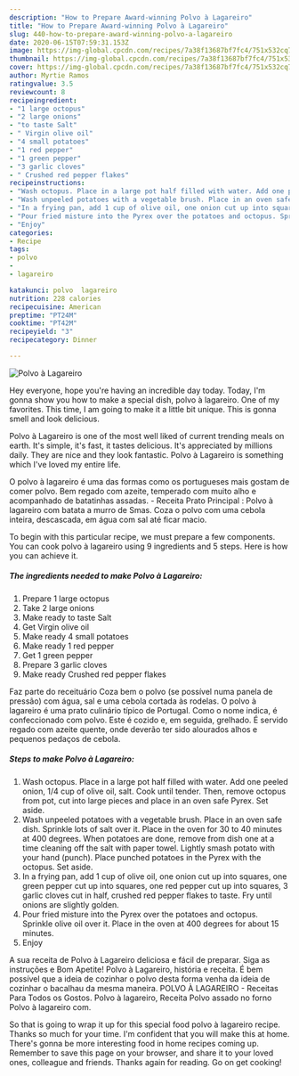 ```yaml
---
description: "How to Prepare Award-winning Polvo à Lagareiro"
title: "How to Prepare Award-winning Polvo à Lagareiro"
slug: 440-how-to-prepare-award-winning-polvo-a-lagareiro
date: 2020-06-15T07:59:31.153Z
image: https://img-global.cpcdn.com/recipes/7a38f13687bf7fc4/751x532cq70/polvo-a-lagareiro-recipe-main-photo.jpg
thumbnail: https://img-global.cpcdn.com/recipes/7a38f13687bf7fc4/751x532cq70/polvo-a-lagareiro-recipe-main-photo.jpg
cover: https://img-global.cpcdn.com/recipes/7a38f13687bf7fc4/751x532cq70/polvo-a-lagareiro-recipe-main-photo.jpg
author: Myrtie Ramos
ratingvalue: 3.5
reviewcount: 8
recipeingredient:
- "1 large octopus"
- "2 large onions"
- "to taste Salt"
- " Virgin olive oil"
- "4 small potatoes"
- "1 red pepper"
- "1 green pepper"
- "3 garlic cloves"
- " Crushed red pepper flakes"
recipeinstructions:
- "Wash octopus. Place in a large pot half filled with water. Add one peeled onion, 1/4 cup of olive oil, salt. Cook until tender. Then, remove octopus from pot, cut into large pieces and place in an oven safe Pyrex. Set aside."
- "Wash unpeeled potatoes with a vegetable brush. Place in an oven safe dish. Sprinkle lots of salt over it. Place in the oven for 30 to 40 minutes at 400 degrees. When potatoes are done, remove from dish one at a time cleaning off the salt with paper towel. Lightly smash potato with your hand (punch). Place punched potatoes in the Pyrex with the octopus. Set aside."
- "In a frying pan, add 1 cup of olive oil, one onion cut up into squares, one green pepper cut up into squares, one red pepper cut up into squares, 3 garlic cloves cut in half, crushed red pepper flakes to taste. Fry until onions are slightly golden."
- "Pour fried misture into the Pyrex over the potatoes and octopus. Sprinkle olive oil over it. Place in the oven at 400 degrees for about 15 minutes."
- "Enjoy"
categories:
- Recipe
tags:
- polvo
- 
- lagareiro

katakunci: polvo  lagareiro 
nutrition: 228 calories
recipecuisine: American
preptime: "PT24M"
cooktime: "PT42M"
recipeyield: "3"
recipecategory: Dinner

---
```



![Polvo à Lagareiro](https://img-global.cpcdn.com/recipes/7a38f13687bf7fc4/751x532cq70/polvo-a-lagareiro-recipe-main-photo.jpg)

Hey everyone, hope you're having an incredible day today. Today, I'm gonna show you how to make a special dish, polvo à lagareiro. One of my favorites. This time, I am going to make it a little bit unique. This is gonna smell and look delicious.

Polvo à Lagareiro is one of the most well liked of current trending meals on earth. It's simple, it's fast, it tastes delicious. It's appreciated by millions daily. They are nice and they look fantastic. Polvo à Lagareiro is something which I've loved my entire life.

O polvo à lagareiro é uma das formas como os portugueses mais gostam de comer polvo. Bem regado com azeite, temperado com muito alho e acompanhado de batatinhas assadas. - Receita Prato Principal : Polvo à lagareiro com batata a murro de Smas. Coza o polvo com uma cebola inteira, descascada, em água com sal até ficar macio.


To begin with this particular recipe, we must prepare a few components. You can cook polvo à lagareiro using 9 ingredients and 5 steps. Here is how you can achieve it.

<!--inarticleads1-->

##### The ingredients needed to make Polvo à Lagareiro:

1. Prepare 1 large octopus
1. Take 2 large onions
1. Make ready to taste Salt
1. Get  Virgin olive oil
1. Make ready 4 small potatoes
1. Make ready 1 red pepper
1. Get 1 green pepper
1. Prepare 3 garlic cloves
1. Make ready  Crushed red pepper flakes


Faz parte do receituário Coza bem o polvo (se possível numa panela de pressão) com água, sal e uma cebola cortada às rodelas. O polvo à lagareiro é uma prato culinário típico de Portugal. Como o nome indica, é confeccionado com polvo. Este é cozido e, em seguida, grelhado. É servido regado com azeite quente, onde deverão ter sido alourados alhos e pequenos pedaços de cebola. 

<!--inarticleads2-->

##### Steps to make Polvo à Lagareiro:

1. Wash octopus. Place in a large pot half filled with water. Add one peeled onion, 1/4 cup of olive oil, salt. Cook until tender. Then, remove octopus from pot, cut into large pieces and place in an oven safe Pyrex. Set aside.
1. Wash unpeeled potatoes with a vegetable brush. Place in an oven safe dish. Sprinkle lots of salt over it. Place in the oven for 30 to 40 minutes at 400 degrees. When potatoes are done, remove from dish one at a time cleaning off the salt with paper towel. Lightly smash potato with your hand (punch). Place punched potatoes in the Pyrex with the octopus. Set aside.
1. In a frying pan, add 1 cup of olive oil, one onion cut up into squares, one green pepper cut up into squares, one red pepper cut up into squares, 3 garlic cloves cut in half, crushed red pepper flakes to taste. Fry until onions are slightly golden.
1. Pour fried misture into the Pyrex over the potatoes and octopus. Sprinkle olive oil over it. Place in the oven at 400 degrees for about 15 minutes.
1. Enjoy


A sua receita de Polvo à Lagareiro deliciosa e fácil de preparar. Siga as instruções e Bom Apetite! Polvo à Lagareiro, história e receita. É bem possível que a ideia de cozinhar o polvo desta forma venha da ideia de cozinhar o bacalhau da mesma maneira. POLVO À LAGAREIRO - Receitas Para Todos os Gostos. Polvo à lagareiro, Receita Polvo assado no forno Polvo à lagareiro com. 

So that is going to wrap it up for this special food polvo à lagareiro recipe. Thanks so much for your time. I'm confident that you will make this at home. There's gonna be more interesting food in home recipes coming up. Remember to save this page on your browser, and share it to your loved ones, colleague and friends. Thanks again for reading. Go on get cooking!
